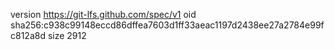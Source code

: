 version https://git-lfs.github.com/spec/v1
oid sha256:c938c99148eccd86dffea7603d1ff33aeac1197d2438ee27a2784e99fc812a8d
size 2912
